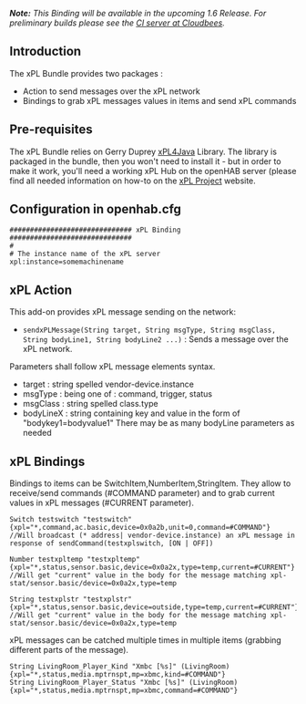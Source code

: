 _**Note:** This Binding will be available in the upcoming 1.6 Release. For preliminary builds please see the [CI server at Cloudbees](https://openhab.ci.cloudbees.com/job/openHAB/)._

## Introduction

The xPL Bundle provides two packages :
- Action to send messages over the xPL network
- Bindings to grab xPL messages values in items and send xPL commands

## Pre-requisites

The xPL Bundle relies on Gerry Duprey [xPL4Java](http://www.xpl4java.org/) Library. The library is packaged in the bundle, then you won't need to install it - but in order to make it work, you'll need a working xPL Hub on the openHAB server (please find all needed information on how-to on the [xPL Project](http://xplproject.org.uk/) website.

## Configuration in openhab.cfg
```
############################## xPL Binding ##############################
#
# The instance name of the xPL server
xpl:instance=somemachinename
```

## xPL Action

This add-on provides xPL message sending on the network:
- `sendxPLMessage(String target, String msgType, String msgClass, String bodyLine1, String bodyLine2 ...)` : Sends a message over the xPL network. 

Parameters shall follow xPL message elements syntax.
* target : string spelled vendor-device.instance
* msgType : being one of : command, trigger, status
* msgClass : string spelled class.type
* bodyLineX : string containing key and value in the form of "bodykey1=bodyvalue1"
There may be as many bodyLine parameters as needed

## xPL Bindings

Bindings to items can be SwitchItem,NumberItem,StringItem. 
They allow to receive/send commands (#COMMAND parameter) and to grab current values in xPL messages (#CURRENT parameter).

```
Switch testswitch "testswitch"  {xpl="*,command,ac.basic,device=0x0a2b,unit=0,command=#COMMAND"}
//Will broadcast (* address| vendor-device.instance) an xPL message in response of sendCommand(testxplswitch, [ON | OFF]) 

Number testxpltemp "testxpltemp" {xpl="*,status,sensor.basic,device=0x0a2x,type=temp,current=#CURRENT"}
//Will get "current" value in the body for the message matching xpl-stat/sensor.basic/device=0x0a2x,type=temp
    
String testxplstr "testxplstr" {xpl="*,status,sensor.basic,device=outside,type=temp,current=#CURRENT"}
//Will get "current" value in the body for the message matching xpl-stat/sensor.basic/device=0x0a2x,type=temp
```

xPL messages can be catched multiple times in multiple items (grabbing different parts of the message).
```
String LivingRoom_Player_Kind "Xmbc [%s]" (LivingRoom)   {xpl="*,status,media.mptrnspt,mp=xbmc,kind=#COMMAND"}
String LivingRoom_Player_Status "Xmbc [%s]" (LivingRoom) {xpl="*,status,media.mptrnspt,mp=xbmc,command=#COMMAND"}
```
